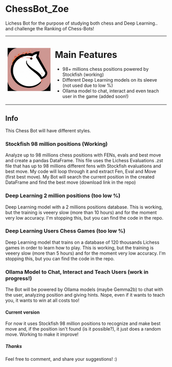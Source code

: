 
# ChessBot_Zoe
Lichess Bot for the purpose of studying both chess and Deep Learning.. and challenge the Ranking of Chess-Bots!

<table>
  <tr>
    <td>
      <img src="img/LichessZoeLogo.png" alt="Chess Bot Zoe" width="250" />
    </td>
    <td>
      <h1>Main Features</h1>
      <ul>
        <li>98+ millions chess positions powered by Stockfish (working)</li>
        <li>Different Deep Learning models on its sleeve (not used due to low %)</li>
        <li>Ollama model to chat, interact and even teach user in the game (added soon!)</li>
      </ul>
    </td>
  </tr>
</table>


## Info
This Chess Bot will have different styles. 

### Stockfish 98 million positions (Working)
Analyze up to 98 millions chess positions with FENs, evals and best move and create a pandas DataFrame.
This file uses the Lichess Evaluations .zst file that has up to 98 millions different fens with Stockfish evaluations and best move.
My code will loop through it and extract Fen, Eval and Move (first best move).
My Bot will search the current position in the created DataFrame and find the best move (download link in the repo)


### Deep Learning 2 million positions (too low %)

Deep Learning model with a 2 millions positions database.
This is working, but the training is veeery slow (more than 10 hours) and for the moment very low accuracy. 
I'm stopping this, but you can find the code in the repo.


### Deep Learning Users Chess Games (too low %)

Deep Learning model that trains on a database of 120 thousands Lichess games in order to learn how to play.
This is working, but the training is veeery slow (more than 5 hours) and for the moment very low accuracy. 
I'm stopping this, but you can find the code in the repo.


### Ollama Model to Chat, Interact and Teach Users (work in progress!)

The Bot will be powered by Ollama models (maybe Gemma2b) to chat with the user, analyzing position and giving hints.
Nope, even if it wants to teach you, it wants to win at all costs too!


#### Current version

For now it uses Stockfish 98 million positions to recognize and make best move and, if the position isn't found (is it possible?), it just does a random move.
Working to make it improve!


##### Thanks
Feel free to comment, and share your suggestions! :)
